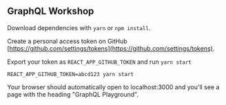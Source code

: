 ## GraphQL Workshop

Download dependencies with `yarn` or `npm install`.

Create a personal access token on GitHub [https://github.com/settings/tokens](https://github.com/settings/tokens).

Export your token as `REACT_APP_GITHUB_TOKEN` and run `yarn start`

```
REACT_APP_GITHUB_TOKEN=abcd123 yarn start
```

Your browser should automatically open to localhost:3000 and you'll see a page with the heading "GraphQL Playground".
